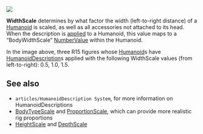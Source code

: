 ![](https://developer.roblox.com/assets/blt23a187e8f903a1a0/WidthScale.jpg)

**WidthScale** determines by what factor the width (left-to-right distance) of a [Humanoid](https://developer.roblox.com/en-us/api-reference/class/Humanoid) is scaled, as well as all accessories not attached to its head. When the description is [applied](https://developer.roblox.com/en-us/api-reference/function/Humanoid/ApplyDescription) to a Humanoid, this value maps to a “BodyWidthScale” [NumberValue](https://developer.roblox.com/en-us/api-reference/class/NumberValue) within the Humanoid.

In the image above, three R15 figures whose [Humanoid](https://developer.roblox.com/en-us/api-reference/class/Humanoid)s have [HumanoidDescription](https://developer.roblox.com/en-us/api-reference/class/HumanoidDescription)s applied with the following WidthScale values (from left-to-right): 0.5, 1.0, 1.5.

See also
--------

*   `articles/HumanoidDescription System`, for more information on HumanoidDescriptions
*   [BodyTypeScale](https://developer.roblox.com/en-us/api-reference/property/HumanoidDescription/BodyTypeScale) and [ProportionScale](https://developer.roblox.com/en-us/api-reference/property/HumanoidDescription/ProportionScale), which can provide more realistic rig proportions
*   [HeightScale](https://developer.roblox.com/en-us/api-reference/property/HumanoidDescription/HeightScale) and [DepthScale](https://developer.roblox.com/en-us/api-reference/property/HumanoidDescription/DepthScale)